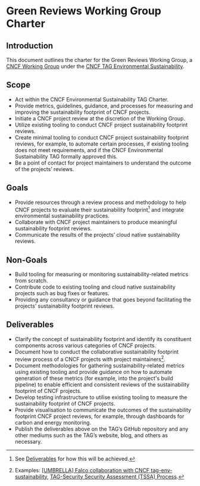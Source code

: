 # Green Reviews Working Group Charter

## Introduction

This document outlines the charter for the Green Reviews Working Group, a [CNCF Working Group](https://github.com/cncf/toc/blob/main/workinggroups/README.md) under the [CNCF TAG Environmental Sustainability](https://github.com/cncf/tag-env-sustainability).

## Scope

- Act within the CNCF Environmental Sustainability TAG Charter. 
- Provide metrics, guidelines, guidance, and processes for measuring and improving the sustainability footprint of CNCF projects.
- Initiate a CNCF project review at the discretion of the Working Group.
- Utilize existing tooling to conduct CNCF project sustainability footprint reviews.
- Create minimal tooling to conduct CNCF project sustainability footprint reviews, for example, to automate certain processes, if existing tooling does not meet requirements, and if the CNCF Environmental Sustainability TAG formally approved this.
- Be a point of contact for project maintainers to understand the outcome of the projects’ reviews.

## Goals

- Provide resources through a review process and methodology to help CNCF projects to evaluate their sustainability footprint[^1] and integrate environmental sustainability practices. 
- Collaborate with CNCF project maintainers to produce meaningful sustainability footprint reviews.
- Communicate the results of the projects’ cloud native sustainability reviews.


## Non-Goals

- Build tooling for measuring or monitoring sustainability-related metrics from scratch.
- Contribute code to existing tooling and cloud native sustainability projects such as bug fixes or features.
- Providing any consultancy or guidance that goes beyond facilitating the projects’ sustainability footprint reviews.


## Deliverables

- Clarify the concept of sustainability footprint and identify its constituent components across various categories of CNCF projects.
- Document how to conduct the collaborative sustainability footprint review process of a CNCF projects with project maintainers[^2].
- Document methodologies for gathering sustainability-related metrics using existing tooling and provide guidance on how to automate generation of these metrics (for example, into the project's build pipeline) to enable efficient and consistent reviews of the sustainability footprint of CNCF projects.
- Develop testing infrastructure to utilise existing tooling to measure the sustainability footprint of CNCF projects.
- Provide visualisation to communicate the outcomes of the sustainability footprint CNCF project reviews, for example, through dashboards for carbon and energy monitoring.
- Publish the deliverables above on the TAG’s GitHub repository and any other mediums such as the TAG’s website, blog, and others as necessary.

[^1]: See [Deliverables](#Deliverables) for how this will be achieved.

[^2]: Examples: [[UMBRELLA] Falco collaboration with CNCF tag-env-sustainability](https://github.com/falcosecurity/falco/issues/2435),  [TAG-Security Security Assessment (TSSA) Process](https://github.com/cncf/tag-security/tree/main/assessments).


